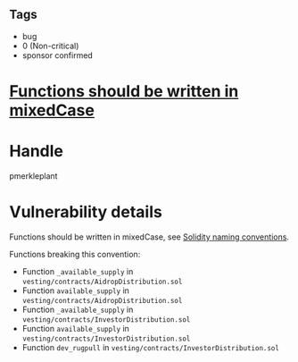 ## Tags

- bug
- 0 (Non-critical)
- sponsor confirmed

# [Functions should be written in mixedCase](https://github.com/code-423n4/2021-11-bootfinance-findings/issues/163) 

# Handle

pmerkleplant


# Vulnerability details

Functions should be written in mixedCase, see [Solidity naming conventions](https://docs.soliditylang.org/en/v0.4.25/style-guide.html#function-names).

Functions breaking this convention:

- Function `_available_supply` in `vesting/contracts/AidropDistribution.sol`
- Function `available_supply` in `vesting/contracts/AidropDistribution.sol`
- Function `_available_supply` in `vesting/contracts/InvestorDistribution.sol`
- Function `available_supply` in `vesting/contracts/InvestorDistribution.sol`
- Function `dev_rugpull` in `vesting/contracts/InvestorDistribution.sol`

